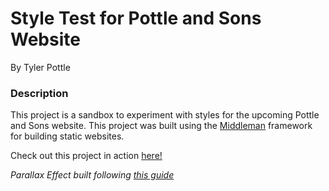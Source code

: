 # Style Test for Pottle and Sons Website

By Tyler Pottle

### Description

This project is a sandbox to experiment with styles for the upcoming Pottle and Sons website.  This project was built using the  [Middleman](https://middlemanapp.com/) framework for building static websites.

Check out this project in action [here!](http://pottleandsonstest.herokuapp.com)

_Parallax Effect built following [this guide](http://callmenick.com/post/simple-parallax-scrolling-effect)_
